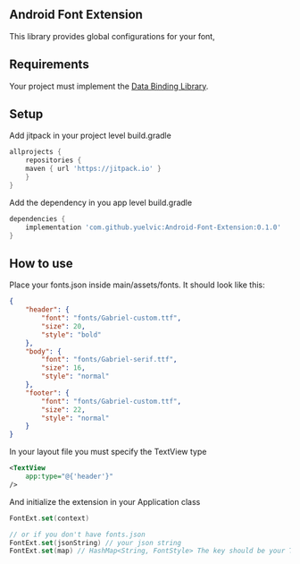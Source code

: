 ## Android Font Extension
This library provides global configurations for your font,

## Requirements

Your project must implement the [Data Binding Library](https://developer.android.com/topic/libraries/data-binding/).

## Setup

Add jitpack in your project level build.gradle

```gradle
allprojects {
    repositories {
	maven { url 'https://jitpack.io' }
    }
}
```

Add the dependency in you app level build.gradle

```gradle
dependencies {
    implementation 'com.github.yuelvic:Android-Font-Extension:0.1.0'
}
```

## How to use

Place your fonts.json inside main/assets/fonts. It should look like this:

```json
{
    "header": {
        "font": "fonts/Gabriel-custom.ttf",
        "size": 20,
        "style": "bold"
    },
    "body": {
        "font": "fonts/Gabriel-serif.ttf",
        "size": 16,
        "style": "normal"
    },
    "footer": {
        "font": "fonts/Gabriel-custom.ttf",
        "size": 22,
        "style": "normal"
    }
}
```

In your layout file you must specify the TextView type
```xml
<TextView
    app:type="@{'header'}"
/>
```

And initialize the extension in your Application class

```kotlin
FontExt.set(context)

// or if you don't have fonts.json
FontExt.set(jsonString) // your json string
FontExt.set(map) // HashMap<String, FontStyle> The key should be your TextView type
```

